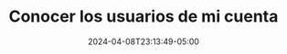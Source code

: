 ---
weight: 265
title: "Conocer los usuarios de mi cuenta"
description: "Conocer los usuarios de mi cuenta"
icon: "category"
color: "primary"
date: "2024-04-08T23:13:49-05:00"
lastmod: "2024-04-08T23:13:49-05:00"
draft: false
toc: true
---